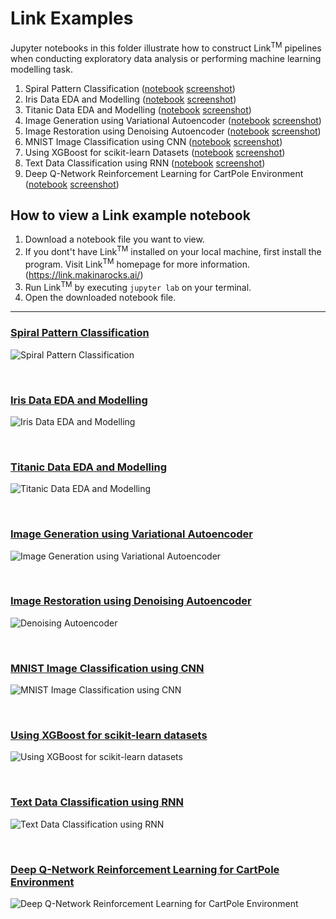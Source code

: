 # Link Examples

Jupyter notebooks in this folder illustrate how to construct Link<sup>TM</sup> pipelines when conducting exploratory data analysis or performing machine learning modelling task.


1. Spiral Pattern Classification ([notebook](spiral_classification.ipynb) [screenshot](#spiral-pattern-classification))
2. Iris Data EDA and Modelling ([notebook](sklearn_iris.ipynb) [screenshot](#iris-data-eda-and-modelling))
3. Titanic Data EDA and Modelling ([notebook](sklearn_titanic.ipynb) [screenshot](#titanic-data-eda-and-modelling))
4. Image Generation using Variational Autoencoder ([notebook](vae_mnist_generation.ipynb) [screenshot](#image-generation-using-variational-autoencoder))
5. Image Restoration using Denoising Autoencoder ([notebook](denoising_autoencoder_pytorch.ipynb) [screenshot](#image-restorationusing-denoising-autoencoder))
6. MNIST Image Classification using CNN ([notebook](cnn_mnist_classification.ipynb) [screenshot](#mnist-image-classification-using-cnn))
7. Using XGBoost for scikit-learn Datasets ([notebook](using-xgboost-with-scikit-learn.ipynb) [screenshot](#using-xgboost-for-scikit-learn-datasets))
8. Text Data Classification using RNN ([notebook](seq_classification.ipynb) [screenshot](#text-data-classification-using-rnn))
9. Deep Q-Network Reinforcement Learning for CartPole Environment ([notebook](DQLearning-cartpole-example.ipynb) [screenshot](#deep-q-network-reinforcement-learning-for-cartpole-environment))


## How to view a Link example notebook

1. Download a notebook file you want to view.
2. If you dont't have Link<sup>TM</sup> installed on your local machine, first install the program. Visit Link<sup>TM</sup> homepage for more information. (https://link.makinarocks.ai/)
3. Run Link<sup>TM</sup> by executing `jupyter lab` on your terminal.
4. Open the downloaded notebook file.

---

### [Spiral Pattern Classification](spiral_classification.ipynb)

![Spiral Pattern Classification](screenshots/spiral_classification.png)

<br>

### [Iris Data EDA and Modelling](sklearn_iris.ipynb)
![Iris Data EDA and Modelling](screenshots/sklearn_iris.png)


<br>

### [Titanic Data EDA and Modelling](sklearn_titanic.ipynb)
![Titanic Data EDA and Modelling](screenshots/sklearn_titanic.png)

<br>

### [Image Generation using Variational Autoencoder](vae_mnist_generation.ipynb)
![Image Generation using Variational Autoencoder](screenshots/vae_mnist_generation.png)

<br>

### [Image Restoration using Denoising Autoencoder](denoising_autoencoder_pytorch.ipynb)
![Denoising Autoencoder](screenshots/denoising_autoencoder_pytorch.png)

<br>

### [MNIST Image Classification using CNN](cnn_mnist_classification.ipynb)
![MNIST Image Classification using CNN](screenshots/cnn_mnist_classification.png)

<br>

### [Using XGBoost for scikit-learn datasets](using-xgboost-with-scikit-learn.ipynb)
![Using XGBoost for scikit-learn datasets](screenshots/using-xgboost-with-scikit-learn.png)

<br>

### [Text Data Classification using RNN](seq_classification.ipynb)
![Text Data Classification using RNN](screenshots/seq_classification.png)

<br>

### [Deep Q-Network Reinforcement Learning for CartPole Environment](DQLearning-cartpole-example.ipynb)
![Deep Q-Network Reinforcement Learning for CartPole Environment](screenshots/DQLearning-catpole-example.png)
